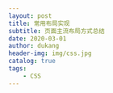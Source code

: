 ```yaml
---
layout: post
title: 常用布局实现
subtitle: 页面主流布局方式总结
date: 2020-03-01
author: dukang
header-img: img/css.jpg
catalog: true
tags: 
    - CSS
---
```


